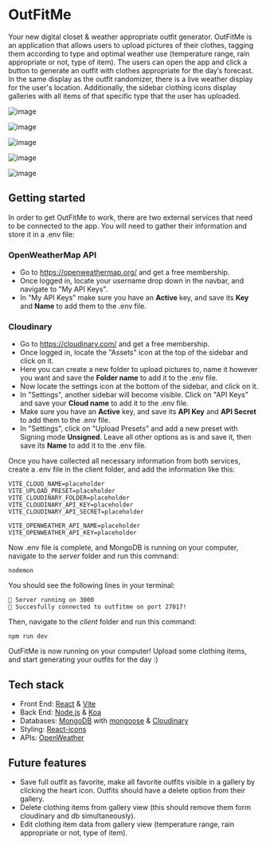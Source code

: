 # OutFitMe

Your new digital closet & weather appropriate outfit generator.
OutFitMe is an application that allows users to upload pictures of their clothes, tagging them according to type and optimal weather use (temperature range, rain appropriate or not, type of item).
The users can open the app and click a button to generate an outfit with clothes appropriate for the day’s forecast. In the same display as the outfit randomizer, there is a live weather display for the user's location. 
Additionally, the sidebar clothing icons display galleries with all items of that specific type that the user has uploaded.

![image](https://github.com/Wyna-7/OutFitMe/assets/155622909/823fd043-ca08-4d0c-af53-a23319017d16)

![image](https://github.com/Wyna-7/OutFitMe/assets/155622909/0fa264aa-a9b5-4e22-b833-113674ec9abb)

![image](https://github.com/Wyna-7/OutFitMe/assets/155622909/8fcb612c-61b8-4af0-935c-c3ea85998aa4)

![image](https://github.com/Wyna-7/OutFitMe/assets/155622909/83b8957b-5d23-431f-8153-b82d88086a9e)

![image](https://github.com/Wyna-7/OutFitMe/assets/155622909/174949eb-b4f0-47cd-924e-ee84ccf1953d)


## Getting started

In order to get OutFitMe to work, there are two external services that need to be connected to the app. You will need to gather their information and store it in a .env file:

### OpenWeatherMap API 
- Go to https://openweathermap.org/ and get a free membership.
- Once logged in, locate your username drop down in the navbar, and navigate to "My API Keys".
- In "My API Keys" make sure you have an **Active** key, and save its **Key** and **Name** to add them to the .env file.
  
### Cloudinary 
- Go to https://cloudinary.com/ and get a free membership.
- Once logged in, locate the "Assets" icon at the top of the sidebar and click on it.
- Here you can create a new folder to upload pictures to, name it however you want and save the **Folder name** to add it to the .env file.
- Now locate the settings icon at the bottom of the sidebar, and click on it.
- In "Settings", another sidebar will become visible. Click on "API Keys" and save your **Cloud name** to add it to the .env file.
- Make sure you have an **Active** key, and save its **API Key** and **API Secret** to add them to the .env file.
- In "Settings", click on "Upload Presets" and add a new preset with Signing mode **Unsigned**. Leave all other options as is and save it, then save its **Name** to add it to the .env file.
    
Once you have collected all necessary information from both services, create a .env file in the client folder, and add the information like this:
```
VITE_CLOUD_NAME=placeholder
VITE_UPLOAD_PRESET=placeholder
VITE_CLOUDINARY_FOLDER=placeholder
VITE_CLOUDINARY_API_KEY=placeholder
VITE_CLOUDINARY_API_SECRET=placeholder

VITE_OPENWEATHER_API_NAME=placeholder
VITE_OPENWEATHER_API_KEY=placeholder
```

Now .env file is complete, and MongoDB is running on your computer, navigate to the *server* folder and run this command:
```
nodemon
```
You should see the following lines in your terminal:
```
🚀 Server running on 3000
🎃 Succesfully connected to outfitme on port 27017!
```
Then, navigate to the *client* folder and run this command:
```
npm run dev
```
OutFitMe is now running on your computer! Upload some clothing items, and start generating your outfits for the day :)

## Tech stack
- Front End: [React](https://react.dev/) & [Vite](https://vitejs.dev/)
- Back End: [Node.js](https://nodejs.org/en) & [Koa](https://koajs.com/) 
- Databases: [MongoDB](https://www.mongodb.com/) with [mongoose](https://mongoosejs.com/) & [Cloudinary](https://cloudinary.com/)
- Styling: [React-icons](https://react-icons.github.io/react-icons/) 
- APIs: [OpenWeather](https://openweathermap.org/)

## Future features
- Save full outfit as favorite, make all favorite outfits visible in a gallery by clicking the heart icon. Outfits should have a delete option from their gallery.
- Delete clothing items from gallery view (this should remove them form cloudinary and db simultaneously).
- Edit clothing item data from gallery view (temperature range, rain appropriate or not, type of item).
